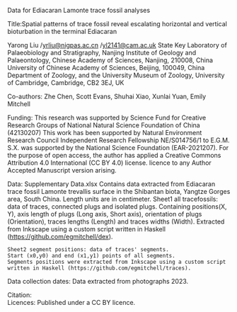 Data for Ediacaran Lamonte trace fossil analyses

Title:Spatial patterns of trace fossil reveal escalating horizontal and vertical bioturbation in the terminal Ediacaran

Yarong Liu /yrliu@nigpas.ac.cn /yl2141@cam.ac.uk
State Key Laboratory of Palaeobiology and Stratigraphy, Nanjing Institute of Geology and Palaeontology, Chinese Academy of Sciences, Nanjing, 210008, China
University of Chinese Academy of Sciences, Beijing, 100049, China
Department of Zoology, and the University Museum of Zoology, University of Cambridge, Cambridge, CB2 3EJ, UK

Co-authors: Zhe Chen, Scott Evans, Shuhai Xiao, Xunlai Yuan, Emily Mitchell

Funding:
This research was supported by Science Fund for Creative Research Groups of National Natural Science Foundation of China (42130207)
This work has been supported by Natural Environment Research Council Independent Research Fellowship NE/S014756/1 to E.G.M. 
S.X. was supported by the National Science Foundation (EAR-2021207).
For the purpose of open access, the author has applied a Creative Commons Attribution 4.0 International (CC BY 4.0) license. licence to any Author Accepted Manuscript version arising. 

Data:
Supplementary Data.xlsx
Contains data extracted from Ediacaran trace fossil Lamonte trevallis surface in the Shibantan biota, Yangtze Gorges area, South China. Length units are in centimeter. 
	Sheet1 all tracefossils: data of traces, connected plugs and isolated plugs. 
	Containing positions(X, Y), axis length of plugs (Long axis, Short axis), orientation of plugs (Orientation), traces lengths (Length) and traces widths (Width). Extracted from Inkscape using a custom script written in Haskell (https://github.com/egmitchell/dex).

	Sheet2 segment positions: data of traces' segments.
	Start (x0,y0) and end (x1,y1) points of all segments.
	Segments positions were extracted from Inkscape using a custom script written in Haskell (https://github.com/egmitchell/traces).  


Data collection dates: Data extracted from photographs 2023. 

Citation:  
Licences: Published under a CC BY licence. 
